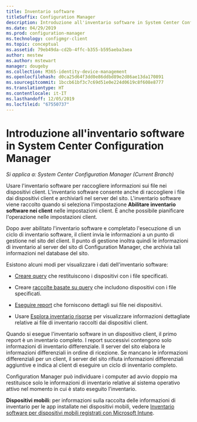 ```yaml
---
title: Inventario software
titleSuffix: Configuration Manager
description: Introduzione all'inventario software in System Center Configuration Manager.
ms.date: 04/29/2019
ms.prod: configuration-manager
ms.technology: configmgr-client
ms.topic: conceptual
ms.assetid: 79eb49da-cd2b-4ffc-b355-b595aeba3aea
author: mestew
ms.author: mstewart
manager: dougeby
ms.collection: M365-identity-device-management
ms.openlocfilehash: d0ca25d64f3dd0e86ddbd89e2d86ae13da170891
ms.sourcegitcommit: 1bccb61bf3c7c69d51e0e224d0619c8f608e8777
ms.translationtype: HT
ms.contentlocale: it-IT
ms.lasthandoff: 12/05/2019
ms.locfileid: "67550737"
---
```

# <a name="introduction-to-software-inventory-in-system-center-configuration-manager"></a>Introduzione all'inventario software in System Center Configuration Manager

*Si applica a: System Center Configuration Manager (Current Branch)*

Usare l'inventario software per raccogliere informazioni sui file nei dispositivi client. L'inventario software consente anche di raccogliere i file dai dispositivi client e archiviarli nel server del sito. L'inventario software viene raccolto quando si seleziona l'impostazione **Abilitare inventario software nei client** nelle impostazioni client. È anche possibile pianificare l'operazione nelle impostazioni client.  

Dopo aver abilitato l'inventario software e completato l'esecuzione di un ciclo di inventario software, il client invia le informazioni a un punto di gestione nel sito del client. Il punto di gestione inoltra quindi le informazioni di inventario al server del sito di Configuration Manager, che archivia tali informazioni nel database del sito.

 Esistono alcuni modi per visualizzare i dati dell'inventario software:  

- [Creare query](../../../../core/servers/manage/create-queries.md) che restituiscono i dispositivi con i file specificati.   

- Creare [raccolte basate su query](../../../../core/clients/manage/collections/introduction-to-collections.md) che includono dispositivi con i file specificati.   

- [Eseguire report](../../../../core/servers/manage/reporting.md) che forniscono dettagli sui file nei dispositivi.

- Usare [Esplora inventario risorse](../../../../core/clients/manage/inventory/use-resource-explorer-to-view-software-inventory.md) per visualizzare informazioni dettagliate relative ai file di inventario raccolti dai dispositivi client.   

 Quando si esegue l'inventario software in un dispositivo client, il primo report è un inventario completo. I report successivi contengono solo informazioni di inventario differenziale. Il server del sito elabora le informazioni differenziali in ordine di ricezione. Se mancano le informazioni differenziali per un client, il server del sito rifiuta informazioni differenziali aggiuntive e indica al client di eseguire un ciclo di inventario completo.  

 Configuration Manager può individuare i computer ad avvio doppio ma restituisce solo le informazioni di inventario relative al sistema operativo attivo nel momento in cui è stato eseguito l'inventario.  

**Dispositivi mobili:** per informazioni sulla raccolta delle informazioni di inventario per le app installate nei dispositivi mobili, vedere [Inventario software per dispositivi mobili registrati con Microsoft Intune](../../../../mdm/deploy-use/software-inventory-mobile-devices.md).

